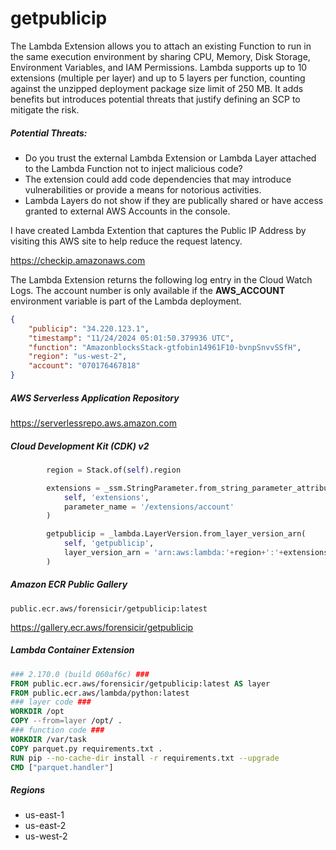 # getpublicip

The Lambda Extension allows you to attach an existing Function to run in the same execution environment by sharing CPU, Memory, Disk Storage, Environment Variables, and IAM Permissions. Lambda supports up to 10 extensions (multiple per layer) and up to 5 layers per function, counting against the unzipped deployment package size limit of 250 MB. It adds benefits but introduces potential threats that justify defining an SCP to mitigate the risk.

##### Potential Threats:

- Do you trust the external Lambda Extension or Lambda Layer attached to the Lambda Function not to inject malicious code?
- The extension could add code dependencies that may introduce vulnerabilities or provide a means for notorious activities.
- Lambda Layers do not show if they are publically shared or have access granted to external AWS Accounts in the console.

I have created Lambda Extention that captures the Public IP Address by visiting this AWS site to help reduce the request latency.

https://checkip.amazonaws.com

The Lambda Extension returns the following log entry in the Cloud Watch Logs. The account number is only available if the **AWS_ACCOUNT** environment variable is part of the Lambda deployment.

```json
{
    "publicip": "34.220.123.1",
    "timestamp": "11/24/2024 05:01:50.379936 UTC",
    "function": "AmazonblocksStack-gtfobin14961F10-bvnpSnvvSSfH",
    "region": "us-west-2",
    "account": "070176467818"
}
```

##### AWS Serverless Application Repository

https://serverlessrepo.aws.amazon.com

##### Cloud Development Kit (CDK) v2

```python
        region = Stack.of(self).region

        extensions = _ssm.StringParameter.from_string_parameter_attributes(
            self, 'extensions',
            parameter_name = '/extensions/account'
        )

        getpublicip = _lambda.LayerVersion.from_layer_version_arn(
            self, 'getpublicip',
            layer_version_arn = 'arn:aws:lambda:'+region+':'+extensions.string_value+':layer:getpublicip:14'
        )
```

##### Amazon ECR Public Gallery

```
public.ecr.aws/forensicir/getpublicip:latest
```

https://gallery.ecr.aws/forensicir/getpublicip

##### Lambda Container Extension

```dockerfile
### 2.170.0 (build 060af6c) ###
FROM public.ecr.aws/forensicir/getpublicip:latest AS layer
FROM public.ecr.aws/lambda/python:latest
### layer code ###
WORKDIR /opt
COPY --from=layer /opt/ .
### function code ###
WORKDIR /var/task
COPY parquet.py requirements.txt .
RUN pip --no-cache-dir install -r requirements.txt --upgrade
CMD ["parquet.handler"]
```

##### Regions

- us-east-1
- us-east-2
- us-west-2
